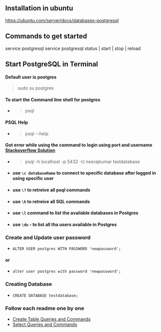 ## Installation in ubuntu

https://ubuntu.com/server/docs/databases-postgresql

## Commands to get started
service postgresql
service postgresql status | start | stop | reload 

## Start PostgreSQL in Terminal

#### Default user is postgres
> sudo su postgres  

#### To start the Command line shell for postgres
 - > psql 
#### PSQL Help
 - > psql --help

#### Got error while using the command to login using port and username [Stackoverflow Solution](https://stackoverflow.com/questions/67572004/pgadmin-and-terminal-fatal-password-authentication-failed-for-user)
 - > psql -h localhost -p 5432 -U neerajkumar testdatabase

- #### use ```\c databaseName``` to connect to specific database after logged in using specific user
- #### use ```\?``` to retreive all psql commands
- #### use ```\h``` to retreive all SQL commands
- #### use ```\l``` command to list the available databases in Postgres
- #### use ```\du``` - to list all tha users available in Postgres

### Create and Update user password
 - ```ALTER USER postgres WITH PASSWORD 'newpassword';```
#### or
 - ```alter user postgres with password 'newpassword';```

### Creating Database
 - ```CREATE DATABASE testdatabase;```

### Follow each readme one by one
  - [Create Table Queries and Commands](./create-table.md)
  - [Select Queries and Commands](./select-queries.md)
